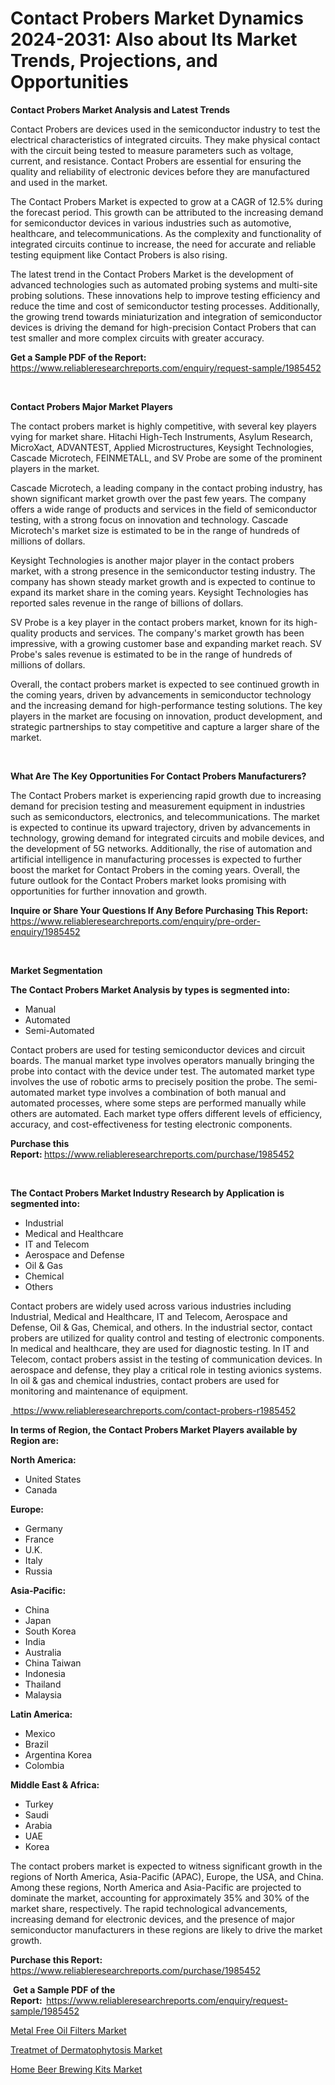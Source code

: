 <p><h1>Contact Probers Market Dynamics 2024-2031: Also about Its Market Trends, Projections, and Opportunities</h1></p><p><strong>Contact Probers Market Analysis and Latest Trends</strong></p>
<p><p>Contact Probers are devices used in the semiconductor industry to test the electrical characteristics of integrated circuits. They make physical contact with the circuit being tested to measure parameters such as voltage, current, and resistance. Contact Probers are essential for ensuring the quality and reliability of electronic devices before they are manufactured and used in the market.</p><p>The Contact Probers Market is expected to grow at a CAGR of 12.5% during the forecast period. This growth can be attributed to the increasing demand for semiconductor devices in various industries such as automotive, healthcare, and telecommunications. As the complexity and functionality of integrated circuits continue to increase, the need for accurate and reliable testing equipment like Contact Probers is also rising.</p><p>The latest trend in the Contact Probers Market is the development of advanced technologies such as automated probing systems and multi-site probing solutions. These innovations help to improve testing efficiency and reduce the time and cost of semiconductor testing processes. Additionally, the growing trend towards miniaturization and integration of semiconductor devices is driving the demand for high-precision Contact Probers that can test smaller and more complex circuits with greater accuracy.</p></p>
<p><strong>Get a Sample PDF of the Report:&nbsp;</strong> <a href="https://www.reliableresearchreports.com/enquiry/request-sample/1985452">https://www.reliableresearchreports.com/enquiry/request-sample/1985452</a></p>
<p>&nbsp;</p>
<p><strong>Contact Probers Major Market Players</strong></p>
<p><p>The contact probers market is highly competitive, with several key players vying for market share. Hitachi High-Tech Instruments, Asylum Research, MicroXact, ADVANTEST, Applied Microstructures, Keysight Technologies, Cascade Microtech, FEINMETALL, and SV Probe are some of the prominent players in the market.</p><p>Cascade Microtech, a leading company in the contact probing industry, has shown significant market growth over the past few years. The company offers a wide range of products and services in the field of semiconductor testing, with a strong focus on innovation and technology. Cascade Microtech's market size is estimated to be in the range of hundreds of millions of dollars.</p><p>Keysight Technologies is another major player in the contact probers market, with a strong presence in the semiconductor testing industry. The company has shown steady market growth and is expected to continue to expand its market share in the coming years. Keysight Technologies has reported sales revenue in the range of billions of dollars.</p><p>SV Probe is a key player in the contact probers market, known for its high-quality products and services. The company's market growth has been impressive, with a growing customer base and expanding market reach. SV Probe's sales revenue is estimated to be in the range of hundreds of millions of dollars.</p><p>Overall, the contact probers market is expected to see continued growth in the coming years, driven by advancements in semiconductor technology and the increasing demand for high-performance testing solutions. The key players in the market are focusing on innovation, product development, and strategic partnerships to stay competitive and capture a larger share of the market.</p></p>
<p>&nbsp;</p>
<p><strong>What Are The Key Opportunities For Contact Probers Manufacturers?</strong></p>
<p><p>The Contact Probers market is experiencing rapid growth due to increasing demand for precision testing and measurement equipment in industries such as semiconductors, electronics, and telecommunications. The market is expected to continue its upward trajectory, driven by advancements in technology, growing demand for integrated circuits and mobile devices, and the development of 5G networks. Additionally, the rise of automation and artificial intelligence in manufacturing processes is expected to further boost the market for Contact Probers in the coming years. Overall, the future outlook for the Contact Probers market looks promising with opportunities for further innovation and growth.</p></p>
<p><strong>Inquire or Share Your Questions If Any Before Purchasing This Report:</strong> <a href="https://www.reliableresearchreports.com/enquiry/pre-order-enquiry/1985452">https://www.reliableresearchreports.com/enquiry/pre-order-enquiry/1985452</a></p>
<p>&nbsp;</p>
<p><strong>Market Segmentation</strong></p>
<p><strong>The Contact Probers Market Analysis by types is segmented into:</strong></p>
<p><ul><li>Manual</li><li>Automated</li><li>Semi-Automated</li></ul></p>
<p><p>Contact probers are used for testing semiconductor devices and circuit boards. The manual market type involves operators manually bringing the probe into contact with the device under test. The automated market type involves the use of robotic arms to precisely position the probe. The semi-automated market type involves a combination of both manual and automated processes, where some steps are performed manually while others are automated. Each market type offers different levels of efficiency, accuracy, and cost-effectiveness for testing electronic components.</p></p>
<p><strong>Purchase this Report:&nbsp;</strong><a href="https://www.reliableresearchreports.com/purchase/1985452">https://www.reliableresearchreports.com/purchase/1985452</a></p>
<p>&nbsp;</p>
<p><strong>The Contact Probers Market Industry Research by Application is segmented into:</strong></p>
<p><ul><li>Industrial</li><li>Medical and Healthcare</li><li>IT and Telecom</li><li>Aerospace and Defense</li><li>Oil & Gas</li><li>Chemical</li><li>Others</li></ul></p>
<p><p>Contact probers are widely used across various industries including Industrial, Medical and Healthcare, IT and Telecom, Aerospace and Defense, Oil & Gas, Chemical, and others. In the industrial sector, contact probers are utilized for quality control and testing of electronic components. In medical and healthcare, they are used for diagnostic testing. In IT and Telecom, contact probers assist in the testing of communication devices. In aerospace and defense, they play a critical role in testing avionics systems. In oil & gas and chemical industries, contact probers are used for monitoring and maintenance of equipment.</p></p>
<p><a href="https://www.reliableresearchreports.com/contact-probers-r1985452">&nbsp;https://www.reliableresearchreports.com/contact-probers-r1985452</a></p>
<p><strong>In terms of Region, the Contact Probers Market Players available by Region are:</strong></p>
<p>
    <p> <strong> North America: </strong>
        <ul>
            <li>United States</li>
            <li>Canada</li>
        </ul>
        </p> 
    <p> <strong> Europe: </strong>
        <ul>
            <li>Germany</li>
            <li>France</li>
            <li>U.K.</li>
            <li>Italy</li>
            <li>Russia</li>
        </ul>
        </p> 
    <p> <strong> Asia-Pacific: </strong>
        <ul>
            <li>China</li>
            <li>Japan</li>
            <li>South Korea</li>
            <li>India</li>
            <li>Australia</li>
            <li>China Taiwan</li>
            <li>Indonesia</li>
            <li>Thailand</li>
            <li>Malaysia</li>
        </ul>
        </p> 
    <p> <strong> Latin America: </strong>
        <ul>
            <li>Mexico</li>
            <li>Brazil</li>
            <li>Argentina Korea</li>
            <li>Colombia</li>
        </ul>
        </p> 
    <p> <strong> Middle East & Africa: </strong>
        <ul>
            <li>Turkey</li>
            <li>Saudi</li>
            <li>Arabia</li>
            <li>UAE</li>
            <li>Korea</li>
        </ul>
    </p>
    </p>
<p><p>The contact probers market is expected to witness significant growth in the regions of North America, Asia-Pacific (APAC), Europe, the USA, and China. Among these regions, North America and Asia-Pacific are projected to dominate the market, accounting for approximately 35% and 30% of the market share, respectively. The rapid technological advancements, increasing demand for electronic devices, and the presence of major semiconductor manufacturers in these regions are likely to drive the market growth.</p></p>
<p><strong>Purchase this Report: </strong><a href="https://www.reliableresearchreports.com/purchase/1985452">https://www.reliableresearchreports.com/purchase/1985452</a></p>
<p>&nbsp;<strong>Get a Sample PDF of the Report:&nbsp;&nbsp;</strong><a href="https://www.reliableresearchreports.com/enquiry/request-sample/1985452">https://www.reliableresearchreports.com/enquiry/request-sample/1985452</a></p>
<p><strong></strong></p>
<p><p><a href="https://www.linkedin.com/pulse/global-metal-free-oil-filters-market-focus-product-type-in-line-vyjnc">Metal Free Oil Filters Market</a></p><p><a href="https://www.linkedin.com/pulse/treatmet-dermatophytosis-market-size-share-amp-trends-analysis-yxbrc">Treatmet of Dermatophytosis Market</a></p><p><a href="https://www.linkedin.com/pulse/home-beer-brewing-kits-market-size-segmentation-trends-growth-gz8zc">Home Beer Brewing Kits Market</a></p></p>